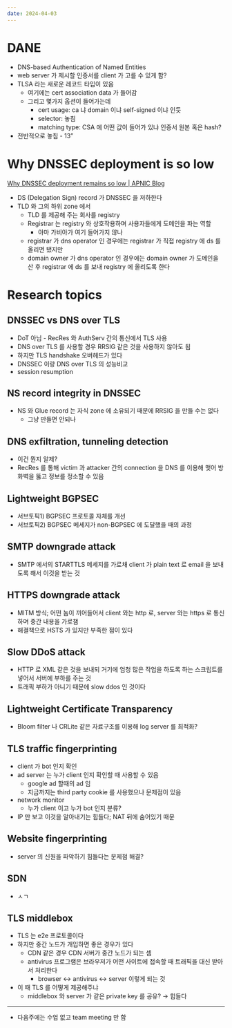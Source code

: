 ```yaml
---
date: 2024-04-03
---
```


# DANE

- DNS-based Authentication of Named Entities
- web server 가 제시할 인증서를 client 가 고를 수 있게 함?
- TLSA 라는 새로운 레코드 타입이 있음
    - 여기에는 cert association data 가 들어감
    - 그리고 몇가지 옵션이 들어가는데
        - cert usage: ca 냐 domain 이냐 self-signed 이냐 인듯
        - selector: 놓침
        - matching type: CSA 에 어떤 값이 들어가 있냐 인증서 원본 혹은 hash?
- 전반적으로 놓침 - 13”

# Why DNSSEC deployment is so low

[Why DNSSEC deployment remains so low | APNIC Blog](https://blog.apnic.net/2017/12/06/dnssec-deployment-remains-low/)

- DS (Delegation Sign) record 가 DNSSEC 을 저하한다
- TLD 와 그의 하위 zone 에서
    - TLD 를 제공해 주는 회사를 registry
    - Registrar 는 registry 와 상호작용하며 사용자들에게 도메인을 파는 역할
        - 아마 가비아가 여기 들어가지 않나
    - registrar 가 dns operator 인 경우에는 registrar 가 직접 registry 에 ds 를 올리면 됐지만
    - domain owner 가 dns operator 인 경우에는 domain owner 가 도메인을 산 후 registrar 에 ds 를 보내 registry 에 올리도록 한다

# Research topics

## DNSSEC vs DNS over TLS

- DoT 아님 - RecRes 와 AuthServ 간의 통신에서 TLS 사용
- DNS over TLS 를 사용할 경우 RRSIG 같은 것을 사용하지 않아도 됨
- 하지만 TLS handshake 오버헤드가 있다
- DNSSEC 이랑 DNS over TLS 의 성능비교
- session resumption

## NS record integrity in DNSSEC

- NS 와 Glue record 는 자식 zone 에 소유되기 때문에 RRSIG 을 만들 수는 없다
    - 그냥 만들면 안되나

## DNS exfiltration, tunneling detection

- 이건 뭔지 알제?
- RecRes 를 통해 victim 과 attacker 간의 connection 을 DNS 를 이용해 맺어 방화벽을 뚫고 정보를 정소할 수 있음

## Lightweight BGPSEC

- 서브토픽1) BGPSEC 프로토콜 자체를 개선
- 서브토픽2) BGPSEC 메세지가 non-BGPSEC 에 도달했을 때의 과정

## SMTP downgrade attack

- SMTP 에서의 STARTTLS 메세지를 가로채 client 가 plain text 로 email 을 보내도록 해서 이것을 받는 것

## HTTPS downgrade attack

- MITM 방식; 어떤 놈이 끼어들어서 client 와는 http 로, server 와는 https 로 통신하며 중간 내용을 가로챔
- 해결책으로 HSTS 가 있지만 부족한 점이 있다

## Slow DDoS attack

- HTTP 로 XML 같은 것을 보내되 거기에 엄청 많은 작업을 하도록 하는 스크립트를 넣어서 서버에 부하를 주는 것
- 트래픽 부하가 아니기 때문에 slow ddos 인 것이다

## Lightweight Certificate Transparency

- Bloom filter 나 CRLite 같은 자료구조를 이용해 log server 를 최적화?

## TLS traffic fingerprinting

- client 가 bot 인지 확인
- ad server 는 누가 client 인지 확인할 때 사용할 수 있음
    - google ad 할때의 ad 임
    - 지금까지는 third party cookie 를 사용했으나 문제점이 있음
- network monitor
    - 누가 client 이고 누가 bot 인지 분류?
- IP 만 보고 이것을 알아내기는 힘들다; NAT 뒤에 숨어있기 때문

## Website fingerprinting

- server 의 신원을 파악하기 힘들다는 문제점 해결?

## SDN

- ㅅㄱ

## TLS middlebox

- TLS 는 e2e 프로토콜이다
- 하지만 중간 노드가 개입하면 좋은 경우가 있다
    - CDN 같은 경우 CDN 서버가 중간 노드가 되는 셈
    - antivirus 프로그램은 브라우저가 어떤 사이트에 접속할 때 트래픽을 대신 받아서 처리한다
        - browser ↔ antivirus ↔ server 이렇게 되는 것
- 이 때 TLS 를 어떻게 제공해주냐
    - middlebox 와 server 가 같은 private key 를 공유? → 힘들다

---

- 다음주에는 수업 없고 team meeting 만 함